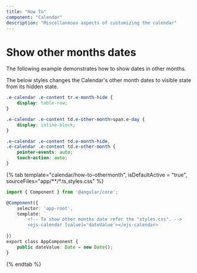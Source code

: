 ```yaml
---
title: "How To"
component: "Calendar"
description: "Miscellaneous aspects of customizing the calendar"
---
```


# Show other months dates

The following example demonstrates how to show dates in other months.

The below styles changes the Calendar's other month dates to visible state from its hidden state.

```css
.e-calendar .e-content tr.e-month-hide {
    display: table-row;
}

.e-calendar .e-content td.e-other-month>span.e-day {
    display: inline-block;
}

.e-calendar .e-content td.e-month-hide,
.e-calendar .e-content td.e-other-month {
    pointer-events: auto;
    touch-action: auto;
}
```

{% tab template="calendar/how-to-othermonth", isDefaultActive = "true", sourceFiles="app/**/*.ts,styles.css" %}

```typescript
import { Component } from '@angular/core';

@Component({
    selector: 'app-root',
    template: `
        <!-- To show other months date refer the "styles.css". -->
        <ejs-calendar [value]='dateValue'></ejs-calendar>
        `
})
export class AppComponent {
    public dateValue: Date = new Date();
}
```

{% endtab %}